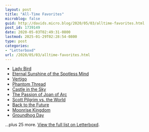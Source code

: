 ```yaml
---
layout: post
title: "All-Time Favorites"
microblog: false
guid: http://davids.micro.blog/2020/05/03/alltime-favorites.html
post_id: 1739149
date: 2020-05-03T02:49:31-0800
lastmod: 2025-01-29T02:28:54-0800
type: post
categories:
- "Letterboxd"
url: /2020/05/03/alltime-favorites.html
---
```

<ul> <li> <a href="https://letterboxd.com/film/lady-bird/">Lady Bird</a> </li> <li> <a href="https://letterboxd.com/film/eternal-sunshine-of-the-spotless-mind/">Eternal Sunshine of the Spotless Mind</a> </li> <li> <a href="https://letterboxd.com/film/vertigo/">Vertigo</a> </li> <li> <a href="https://letterboxd.com/film/phantom-thread/">Phantom Thread</a> </li> <li> <a href="https://letterboxd.com/film/castle-in-the-sky/">Castle in the Sky</a> </li> <li> <a href="https://letterboxd.com/film/the-passion-of-joan-of-arc/">The Passion of Joan of Arc</a> </li> <li> <a href="https://letterboxd.com/film/scott-pilgrim-vs-the-world/">Scott Pilgrim vs. the World</a> </li> <li> <a href="https://letterboxd.com/film/back-to-the-future/">Back to the Future</a> </li> <li> <a href="https://letterboxd.com/film/moonrise-kingdom/">Moonrise Kingdom</a> </li> <li> <a href="https://letterboxd.com/film/groundhog-day/">Groundhog Day</a> </li> </ul> <p>...plus 25 more. <a href="https://letterboxd.com/theschlaepfer/list/all-time-favorites/">View the full list on Letterboxd</a>.</p>
